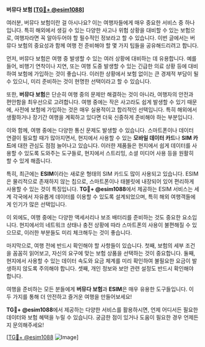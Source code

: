 **버뮤다 보험 [[TG💪+ @esim1088](https://t.me/s/esim1088)]**

여러분, 버뮤다 보험이란 걸 아시나요? 이는 여행자들에게 매우 중요한 서비스 중 하나입니다. 특히 해외에서 생길 수 있는 다양한 사고나 위험 상황을 대비할 수 있는 보험으로, 여행자라면 꼭 알아두어야 할 필수적인 정보라고 할 수 있습니다. 이번 글에서는 버뮤다 보험의 중요성과 함께 여행 전 준비해야 할 몇 가지 팁들을 공유해드리려고 합니다.

먼저, 버뮤다 보험은 여행 중 발생할 수 있는 여러 상황에 대비하는 데 유용합니다. 예를 들어, 비행기 연착이나 지연, 또는 여행 도중 발생할 수 있는 긴급한 의료 상황 등에 대비하여 보험에 가입하는 것이 좋습니다. 이러한 상황에서 보험 없이는 큰 경제적 부담이 될 수 있으니, 미리 준비하는 것이 현명한 선택이라고 할 수 있습니다.

또한, **버뮤다 보험**은 단순히 여행 중의 문제만 해결하는 것이 아니라, 여행자의 안전과 편안함을 최우선으로 고려합니다. 여행 중에는 작은 사고라도 쉽게 발생할 수 있기 때문에, 사전에 보험에 가입하는 것은 매우 실용적이고 합리적인 선택입니다. 특히 해외에서 생활하거나 장기간 여행을 계획하고 있다면 더욱 신중하게 준비해야 하는 부분입니다.

이와 함께, 여행 중에는 다양한 통신 문제도 발생할 수 있습니다. 스마트폰이나 데이터 연결이 필요할 때가 많아지면서, 현지에서 사용할 수 있는 **모바일 데이터 카드**나 **SIM 카드**에 대한 관심도 점점 늘어나고 있습니다. 이러한 제품들은 현지에서 쉽게 데이터를 사용할 수 있도록 도와주는 도구들로, 현지에서 스트리밍, 소셜 미디어 사용 등을 원활히 할 수 있게 해줍니다.

특히, 최근에는 **ESIM**이라는 새로운 형태의 SIM 카드도 많이 사용되고 있습니다. ESIM은 물리적으로 존재하지 않는 칩으로, 스마트폰이나 태블릿에 내장되어 있어 편리하게 사용할 수 있는 것이 특징입니다. **TG💪+ @esim1088**에서 제공하는 ESIM 서비스는 세계 각국에서 자유롭게 데이터를 이용할 수 있도록 설계되었으며, 특히 해외 여행객들에게 인기가 많은 선택입니다.

이 외에도, 여행 중에는 다양한 액세서리나 보조 배터리를 준비하는 것도 중요한 요소입니다. 현지에서의 네트워크 상태나 충전 상황에 따라 스마트폰의 사용이 불편해질 수 있으므로, 이러한 부분들도 미리 체크해두는 것이 좋습니다.

마지막으로, 여행 전에 반드시 확인해야 할 사항들이 있습니다. 첫째, 보험의 세부 조건을 꼼꼼히 읽어보고, 자신의 요구에 맞는 보험 상품을 선택하는 것이 중요합니다. 둘째, 현지에서 사용할 수 있는 데이터 속도와 요금 체계를 미리 확인하여 불필요한 요금이 발생하지 않도록 주의해야 합니다. 셋째, 개인 정보와 보안 관련 설정도 반드시 확인해야 합니다.

여행을 준비하는 모든 분들에게 **버뮤다 보험**과 **ESIM**은 매우 유용한 도구들입니다. 이 두 가지를 통해 더 안전하고 즐거운 여행을 만들어보세요! 

**TG💪+ @esim1088**에서 제공하는 다양한 서비스를 활용하시면, 언제 어디서든 필요한 데이터와 보험 혜택을 누릴 수 있습니다. 궁금한 점이 있거나 도움이 필요한 경우 언제든지 문의해주세요!

[[TG💪+ @esim1088](https://t.me/s/esim1088) ![Image](https://i.postimg.cc/Y0z9fWf4/image.png)]